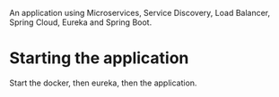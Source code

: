 An application using Microservices, Service Discovery, Load Balancer, Spring Cloud, Eureka and Spring Boot. 
# Starting the application
Start the docker, then eureka, then the application.
